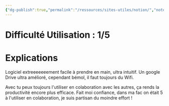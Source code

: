 ```yaml
---
{"dg-publish":true,"permalink":"/ressources/sites-utiles/notion/","noteIcon":"2"}
---
```


# Difficulté Utilisation : 1/5
# Explications
Logiciel extreeeeeeement facile à prendre en main, ultra intuitif. Un google Drive ultra amélioré, cependant bémol, il faut toujours du Wifi. 

Avec tu peux toujours l'utiliser en colaboration avec les autres, ça rends la productivité encore plus efficace. Fait moi confiance, dans ma fac on était 5 à l'utiliser en colaboration, je suis partisan du moindre effort !